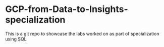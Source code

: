 # GCP-from-Data-to-Insights-specialization
This is a git repo to showcase the labs worked on as part of specialization using SQL
